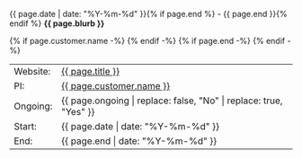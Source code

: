<span class="small">{{ page.date | date: "%Y-%m-%d" }}{% if page.end %} - {{ page.end }}{% endif %}</span>
<strong>{{ page.blurb }}</strong>
<table class="tight-table">
  <tr><td> Website: </td><td><a href="{{ page.website }}">{{ page.title }}</a></td></tr>
{% if page.customer.name -%}
  <tr><td> PI: </td><td><a href="mailto:{{ page.customer.email }}">{{ page.customer.name }}</a></td></tr>
{% endif -%}
  <tr><td> Ongoing: </td><td> {{ page.ongoing | replace: false, "No" | replace: true, "Yes" }} </td></tr>
  <tr><td> Start: </td><td> {{ page.date | date: "%Y-%m-%d" }} </td></tr>
{% if page.end -%}
  <tr><td> End: </td><td> {{ page.end | date: "%Y-%m-%d" }} </td></tr>
{% endif -%}

</table>
